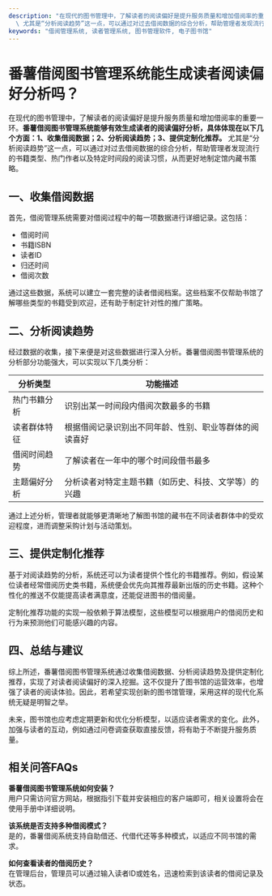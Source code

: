 ```yaml
---
description: "在现代的图书管理中，了解读者的阅读偏好是提升服务质量和增加借阅率的重要一环。**番薯借阅图书管理系统能够有效生成读者的阅读偏好分析，具体体现在以下几个方面：1、收集借阅数据；2、分析阅读趋势；3、提供定制化推荐。**\
  \ 尤其是“分析阅读趋势”这一点，可以通过对过去借阅数据的综合分析，帮助管理者发现流行的书籍类型、热门作者以及特定时间段的阅读习惯，从而更好地制定馆内藏书策略。"
keywords: "借阅管理系统, 读者管理系统, 图书管理软件, 电子图书馆"
---
```

# 番薯借阅图书管理系统能生成读者阅读偏好分析吗？

在现代的图书管理中，了解读者的阅读偏好是提升服务质量和增加借阅率的重要一环。**番薯借阅图书管理系统能够有效生成读者的阅读偏好分析，具体体现在以下几个方面：1、收集借阅数据；2、分析阅读趋势；3、提供定制化推荐。** 尤其是“分析阅读趋势”这一点，可以通过对过去借阅数据的综合分析，帮助管理者发现流行的书籍类型、热门作者以及特定时间段的阅读习惯，从而更好地制定馆内藏书策略。

## **一、收集借阅数据**

首先，借阅管理系统需要对借阅过程中的每一项数据进行详细记录。这包括：

- 借阅时间
- 书籍ISBN
- 读者ID
- 归还时间
- 借阅次数

通过这些数据，系统可以建立一套完整的读者借阅档案。这些档案不仅帮助书馆了解哪些类型的书籍受到欢迎，还有助于制定针对性的推广策略。

## **二、分析阅读趋势**

经过数据的收集，接下来便是对这些数据进行深入分析。番薯借阅图书管理系统的分析部分功能强大，可以实现以下几类分析：

| 分析类型           | 功能描述                                         |
|------------------|---------------------------------------------------|
| 热门书籍分析       | 识别出某一时间段内借阅次数最多的书籍                 |
| 读者群体特征       | 根据借阅记录识别出不同年龄、性别、职业等群体的阅读喜好    |
| 借阅时间趋势       | 了解读者在一年中的哪个时间段借书最多                    |
| 主题偏好分析       | 分析读者对特定主题书籍（如历史、科技、文学等）的兴趣       |

通过上述分析，管理者就能够更清晰地了解图书馆的藏书在不同读者群体中的受欢迎程度，进而调整采购计划与活动策划。

## **三、提供定制化推荐**

基于对阅读趋势的分析，系统还可以为读者提供个性化的书籍推荐。例如，假设某位读者经常借阅历史类书籍，系统便会优先向其推荐最新出版的历史书籍。这种个性化的推送不仅能提高读者满意度，还能促进图书的借阅量。

定制化推荐功能的实现一般依赖于算法模型，这些模型可以根据用户的借阅历史和行为来预测他们可能感兴趣的内容。

## **四、总结与建议**

综上所述，番薯借阅图书管理系统通过收集借阅数据、分析阅读趋势及提供定制化推荐，实现了对读者阅读偏好的深入挖掘。这不仅提升了图书馆的运营效率，也增强了读者的阅读体验。因此，若希望实现创新的图书馆管理，采用这样的现代化系统无疑是明智之举。

未来，图书馆也应考虑定期更新和优化分析模型，以适应读者需求的变化。此外，加强与读者的互动，例如通过问卷调查获取直接反馈，将有助于不断提升服务质量。

## 相关问答FAQs

**番薯借阅图书管理系统如何安装？**  
用户只需访问官方网站，根据指引下载并安装相应的客户端即可，相关设置将会在使用手册中详细说明。

**该系统是否支持多种借阅模式？**  
是的，番薯借阅系统支持自助借还、代借代还等多种模式，以适应不同书馆的需求。

**如何查看读者的借阅历史？**  
在管理后台，管理员可以通过输入读者ID或姓名，迅速检索到该读者的借阅记录及状态。
